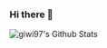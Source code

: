 ### Hi there 👋

<!--
**giwi97/giwi97** is a ✨ _special_ ✨ repository because its `README.md` (this file) appears on your GitHub profile.

Here are some ideas to get you started:

- 🔭 I’m currently working on ...
- 🌱 I’m currently learning ...
- 👯 I’m looking to collaborate on ...
- 🤔 I’m looking for help with ...
- 💬 Ask me about ...
- 📫 How to reach me: ...
- 😄 Pronouns: ...
- ⚡ Fun fact: ...
-->


<img align="left" alt="giwi97's Github Stats" src="https://github-readme-stats.vercel.app/api?username=giwi97&hide=prs,issues,contribs&show_icons=true&hide_border=true"/>
